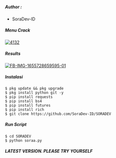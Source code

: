 ##### Author :
- SoraDev-ID

##### Menu Crack
<a href="https://ibb.co/H2j04QF"><img src="https://i.ibb.co/YWx6QGR/4132.png" alt="4132" border="0"></a>
##### Results
<a href="https://ibb.co/LtmVv9W"><img src="https://i.ibb.co/G2yzFCL/FB-IMG-1655728659595-01.jpg" alt="FB-IMG-1655728659595-01" border="0"></a>

##### Instalasi
```shell
$ pkg update && pkg upgrade
$ pkg install python git -y
$ pip install requests 
$ pip install bs4
$ pip install futures 
$ pip install rich
$ git clone https://github.com/SoraDev-ID/SORADEV
```
##### Run Script
```shell
$ cd SORADEV
$ python soraa.py
```

##### LATEST VERSION. PLEASE TRY YOURSELF
